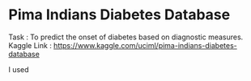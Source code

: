 # Pima Indians Diabetes Database

Task : To predict the onset of diabetes based on diagnostic measures.
Kaggle Link : https://www.kaggle.com/uciml/pima-indians-diabetes-database

I used 
